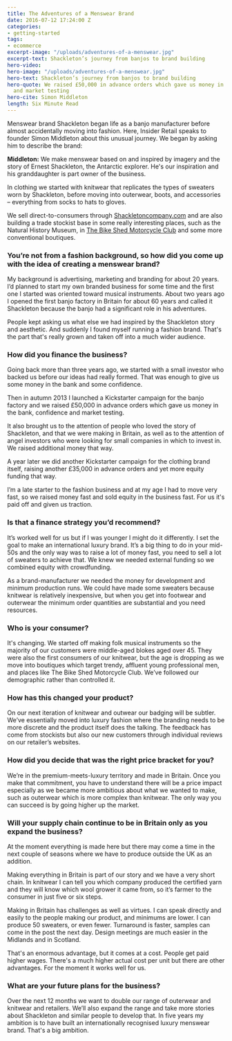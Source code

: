 ```yaml
---
title: The Adventures of a Menswear Brand
date: 2016-07-12 17:24:00 Z
categories:
- getting-started
tags:
- ecommerce
excerpt-image: "/uploads/adventures-of-a-menswear.jpg"
excerpt-text: Shackleton’s journey from banjos to brand building
hero-video: 
hero-image: "/uploads/adventures-of-a-menswear.jpg"
hero-text: Shackleton’s journey from banjos to brand building
hero-quote: We raised £50,000 in advance orders which gave us money in the bank, confidence
  and market testing
hero-cite: Simon Middleton
length: Six Minute Read
---
```


Menswear brand Shackleton began life as a banjo manufacturer before almost accidentally moving into fashion. Here, Insider Retail speaks to founder Simon Middleton about this unusual journey. We began by asking him to describe the brand:

**Middleton:** We make menswear based on and inspired by imagery and the story of Ernest Shackleton, the Antarctic explorer. He's our inspiration and his granddaughter is part owner of the business.

In clothing we started with knitwear that replicates the types of sweaters worn by Shackleton, before moving into outerwear, boots, and accessories – everything from socks to hats to gloves.

We sell direct-to-consumers through [Shackletoncompany.com](www.shackletoncompany.com) and are also building a trade stockist base in some really interesting places, such as the Natural History Museum, in [The Bike Shed Motorcycle Club](www.thebikeshed.cc/cafebarshopclub/) and some more conventional boutiques. 

### You’re not from a fashion background, so how did you come up with the idea of creating a menswear brand?

My background is advertising, marketing and branding for about 20 years. I’d planned to start my own branded business for some time and the first one I started was oriented toward musical instruments. About two years ago I opened the first banjo factory in Britain for about 60 years and called it Shackleton because the banjo had a significant role in his adventures.

People kept asking us what else we had inspired by the Shackleton story and aesthetic. And suddenly I found myself running a fashion brand. That's the part that's really grown and taken off into a much wider audience.

### How did you finance the business?

Going back more than three years ago, we started with a small investor who backed us before our ideas had really formed. That was enough to give us some money in the bank and some confidence.

Then in autumn 2013 I launched a Kickstarter campaign for the banjo factory and we raised £50,000 in advance orders which gave us money in the bank, confidence and market testing.

It also brought us to the attention of people who loved the story of Shackleton, and that we were making in Britain, as well as to the attention of angel investors who were looking for small companies in which to invest in. We raised additional money that way.

A year later we did another Kickstarter campaign for the clothing brand itself, raising another £35,000 in advance orders and yet more equity funding that way.

I’m a late starter to the fashion business and at my age I had to move very fast, so we raised money fast and sold equity in the business fast. For us it's paid off and given us traction.

### Is that a finance strategy you’d recommend?

It’s worked well for us but if I was younger I might do it differently. I set the goal to make an international luxury brand. It’s a big thing to do in your mid-50s and the only way was to raise a lot of money fast, you need to sell a lot of sweaters to achieve that. We knew we needed external funding so we combined equity with crowdfunding.

As a brand-manufacturer we needed the money for development and minimum production runs. We could have made some sweaters because knitwear is relatively inexpensive, but when you get into footwear and outerwear the minimum order quantities are substantial and you need resources.

### Who is your consumer?

It's changing. We started off making folk musical instruments so the majority of our customers were middle-aged blokes aged over 45. They were also the first consumers of our knitwear, but the age is dropping as we move into boutiques which target trendy, affluent young professional men, and places like The Bike Shed Motorcycle Club. We’ve followed our demographic rather than controlled it.

### How has this changed your product?

On our next iteration of knitwear and outwear our badging will be subtler. We’ve essentially moved into luxury fashion where the branding needs to be more discrete and the product itself does the talking. The feedback has come from stockists but also our new customers through individual reviews on our retailer’s websites.

### How did you decide that was the right price bracket for you?

We’re in the premium-meets-luxury territory and made in Britain. Once you make that commitment, you have to understand there will be a price impact especially as we became more ambitious about what we wanted to make, such as outerwear which is more complex than knitwear. The only way you can succeed is by going higher up the market.

### Will your supply chain continue to be in Britain only as you expand the business?

At the moment everything is made here but there may come a time in the next couple of seasons where we have to produce outside the UK as an addition.

Making everything in Britain is part of our story and we have a very short chain. In knitwear I can tell you which company produced the certified yarn and they will know which wool grower it came from, so it’s farmer to the consumer in just five or six steps.

Making in Britain has challenges as well as virtues. I can speak directly and easily to the people making our product, and minimums are lower. I can produce 50 sweaters, or even fewer. Turnaround is faster, samples can come in the post the next day. Design meetings are much easier in the Midlands and in Scotland.

That's an enormous advantage, but it comes at a cost. People get paid higher wages. There's a much higher actual cost per unit but there are other advantages. For the moment it works well for us.

### What are your future plans for the business?

Over the next 12 months we want to double our range of outerwear and knitwear and retailers. We’ll also expand the range and take more stories about Shackleton and similar people to develop that. In five years my ambition is to have built an internationally recognised luxury menswear brand. That's a big ambition. 





 
